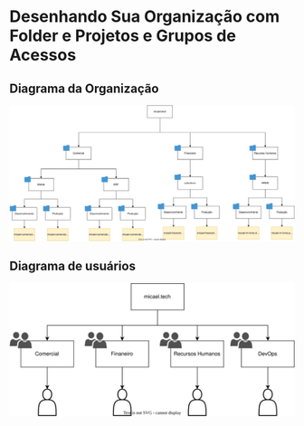# Desenhando Sua Organização com Folder e Projetos e Grupos de Acessos

## Diagrama da Organização

![Diagrama organização](https://raw.githubusercontent.com/micael-ortega/gcloud-org/main/Diagrams/Organizacao.drawio.svg)



## Diagrama de usuários

![Diagrama usuários](https://raw.githubusercontent.com/micael-ortega/gcloud-org/main/Diagrams/Organizacao-Users.drawio.svg)
